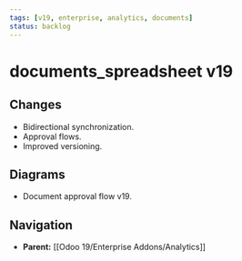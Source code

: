 ```yaml
---
tags: [v19, enterprise, analytics, documents]
status: backlog
---
```

# documents_spreadsheet v19

## Changes
- Bidirectional synchronization.
- Approval flows.
- Improved versioning.

## Diagrams
- Document approval flow v19.






## Navigation
- **Parent:** [[Odoo 19/Enterprise Addons/Analytics]]
